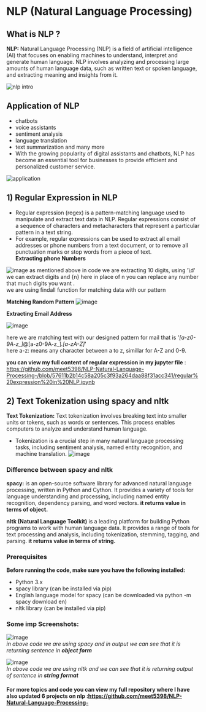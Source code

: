 # NLP (Natural Language Processing) 
## What is NLP ? 
  **NLP:**  Natural Language Processing (NLP) is a field of artificial intelligence (AI) that focuses on enabling machines to understand, interpret and generate human language. NLP involves analyzing and processing large amounts of human language data, such as written text or spoken language, and extracting meaning and insights from it.
  
![nlp intro](https://user-images.githubusercontent.com/108387640/235370167-a1108686-e83d-48de-b9a5-dff0df160cfc.png)


## **Application of NLP**
* chatbots
* voice assistants
* sentiment analysis
* language translation
* text summarization and many more 
* With the growing popularity of digital assistants and chatbots, NLP has become an essential tool for businesses to provide efficient and personalized customer service.

![application](https://user-images.githubusercontent.com/108387640/235370203-6c3cb8c3-18e5-443b-b43d-f2111075c8ba.jpg)


## 1) **Regular Expression in NLP**
* Regular expression (regex) is a pattern-matching language used to manipulate and extract text data in NLP. Regular expressions consist of a sequence of characters and metacharacters that represent a particular pattern in a text string.
* For example, regular expressions can be used to extract all email addresses or phone numbers from a text document, or to remove all punctuation marks or stop words from a piece of text.<br>
**Extracting phone Numbers**

![image](https://user-images.githubusercontent.com/108387640/235370494-d71dc92b-e200-4504-8fb0-e4c71b83cc34.png)
as mentioned above in code we are extracting 10 digits, using '\d' we can extract digits and {n} here in place of n you can replace any number that much digits you want .<br>
we are using findall function for matching data with our pattern

**Matching Random Pattern**
![image](https://user-images.githubusercontent.com/108387640/235370776-8d39fa89-d890-4697-9754-0ba5f7de38f8.png)

**Extracting Email Address**

![image](https://user-images.githubusercontent.com/108387640/235371584-c403348a-d2d5-42bd-9d71-bf7c7c29757b.png)


here we are matching text with our designed pattern for mail that is '*[a-z0-9A-z_]*@[a-z0-9A-z_]*\.[a-zA-Z]*' <br> here a-z: means any character between a to z, simillar for A-Z and 0-9.<br>


**you can view my full content of regular expression in my jupyter file** : <br> https://github.com/meet5398/NLP-Natural-Language-Processing-/blob/57611b2b14c58a205c3f93a264daa88f31acc341/regular%20expression%20in%20NLP.ipynb

## 2) **Text Tokenization using spacy and nltk**
**Text Tokenization:** Text tokenization involves breaking text into smaller units or tokens, such as words or sentences. This process enables computers to analyze and understand human language. 
* Tokenization is a crucial step in many natural language processing tasks, including sentiment analysis, named entity recognition, and machine translation.
![image](https://user-images.githubusercontent.com/108387640/236672881-7bfc98b6-163e-4d26-943a-e085fc34492f.png)

### Difference between spacy and nltk
**spacy:** is an open-source software library for advanced natural language processing, written in Python and Cython. It provides a variety of tools for language understanding and processing, including named entity recognition, dependency parsing, and word vectors. **it returns value in terms of object.**<br>

**nltk (Natural Language Toolkit)** is a leading platform for building Python programs to work with human language data. It provides a range of tools for text processing and analysis, including tokenization, stemming, tagging, and parsing. **it returns value in terms of string.**

### Prerequisites
**Before running the code, make sure you have the following installed:**
* Python 3.x
* spacy library (can be installed via pip)
* English language model for spacy (can be downloaded via python -m spacy download en)
* nltk library (can be installed via pip)

### Some imp Screenshots:
![image](https://user-images.githubusercontent.com/108387640/236673197-be8d172b-a3e2-4a4e-a3bc-450d57a5cc7b.png)
 <br>
_in above code we are using spacy and in output we can see that it is returning sentence in **object form**_

![image](https://user-images.githubusercontent.com/108387640/236673289-9a3329ca-6864-4e12-a05d-3900353ecc98.png)<br>
_In above code we are using nltk and we can see that it is returning output of sentence in **string format**_

#### For more topics and code you can view my full repository where I have also updated 6 projects on nlp :https://github.com/meet5398/NLP-Natural-Language-Processing-
